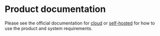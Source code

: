 # Product documentation

Please see the official documentation for [cloud](https://docs.webmethods.io/saas/webmethods-api-control-plane) or [self-hosted](https://docs.webmethods.io/on-premises/webmethods-api-control-plane) for how to use the product and system requirements.
